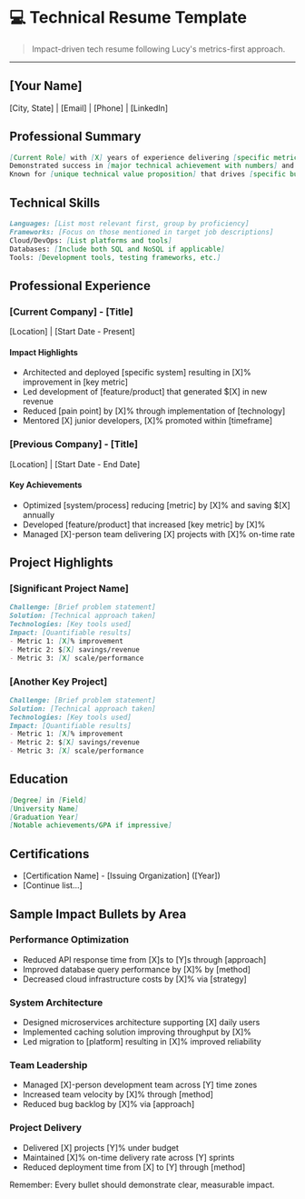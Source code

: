# 💻 Technical Resume Template

> Impact-driven tech resume following Lucy's metrics-first approach.

---

## [Your Name]
[City, State] | [Email] | [Phone] | [LinkedIn]

## Professional Summary
```markdown
[Current Role] with [X] years of experience delivering [specific metric] impact through [key technical skills]. 
Demonstrated success in [major technical achievement with numbers] and [another achievement with metrics]. 
Known for [unique technical value proposition] that drives [specific business outcome].
```

## Technical Skills
```markdown
Languages: [List most relevant first, group by proficiency]
Frameworks: [Focus on those mentioned in target job descriptions]
Cloud/DevOps: [List platforms and tools]
Databases: [Include both SQL and NoSQL if applicable]
Tools: [Development tools, testing frameworks, etc.]
```

## Professional Experience

### [Current Company] - [Title]
[Location] | [Start Date - Present]

#### Impact Highlights
- Architected and deployed [specific system] resulting in [X]% improvement in [key metric]
- Led development of [feature/product] that generated $[X] in new revenue
- Reduced [pain point] by [X]% through implementation of [technology]
- Mentored [X] junior developers, [X]% promoted within [timeframe]

### [Previous Company] - [Title]
[Location] | [Start Date - End Date]

#### Key Achievements
- Optimized [system/process] reducing [metric] by [X]% and saving $[X] annually
- Developed [feature/product] that increased [key metric] by [X]%
- Managed [X]-person team delivering [X] projects with [X]% on-time rate

## Project Highlights

### [Significant Project Name]
```markdown
Challenge: [Brief problem statement]
Solution: [Technical approach taken]
Technologies: [Key tools used]
Impact: [Quantifiable results]
- Metric 1: [X]% improvement
- Metric 2: $[X] savings/revenue
- Metric 3: [X] scale/performance
```

### [Another Key Project]
```markdown
Challenge: [Brief problem statement]
Solution: [Technical approach taken]
Technologies: [Key tools used]
Impact: [Quantifiable results]
- Metric 1: [X]% improvement
- Metric 2: $[X] savings/revenue
- Metric 3: [X] scale/performance
```

## Education
```markdown
[Degree] in [Field]
[University Name]
[Graduation Year]
[Notable achievements/GPA if impressive]
```

## Certifications
- [Certification Name] - [Issuing Organization] ([Year])
- [Continue list...]

## Sample Impact Bullets by Area

### Performance Optimization
- Reduced API response time from [X]s to [Y]s through [approach]
- Improved database query performance by [X]% by [method]
- Decreased cloud infrastructure costs by [X]% via [strategy]

### System Architecture
- Designed microservices architecture supporting [X] daily users
- Implemented caching solution improving throughput by [X]%
- Led migration to [platform] resulting in [X]% improved reliability

### Team Leadership
- Managed [X]-person development team across [Y] time zones
- Increased team velocity by [X]% through [method]
- Reduced bug backlog by [X]% via [approach]

### Project Delivery
- Delivered [X] projects [Y]% under budget
- Maintained [X]% on-time delivery rate across [Y] sprints
- Reduced deployment time from [X] to [Y] through [method]

Remember: Every bullet should demonstrate clear, measurable impact.
